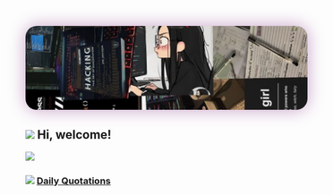 <p align="center">
  <a>
    <img src="https://raw.githubusercontent.com/MaryamKalantarii/MaryamKalantarii/main/assets/photo21230138328.jpg"
         width="100%"
         style="max-height:150px; object-fit:cover; border-radius:20px; box-shadow:0 0 30px #c8a2c8;" />
  </a>
</p>


<h2> <img src="https://emojis.slackmojis.com/emojis/images/1588315024/8823/hyperkitty.gif?1588315024" width="30" /> Hi, welcome! </h2>
<img src="https://media.giphy.com/media/mGcNjsfWAjY5AEZNw6/giphy.gif" width="50">

<h3> <img src="https://emojis.slackmojis.com/emojis/images/1621024394/39092/cat-roll.gif?1621024394" width="28" /> <a href="https://github.com/xrkffgg/xrkffgg/blob/master/quotations.md"> Daily Quotations</a></h3>






